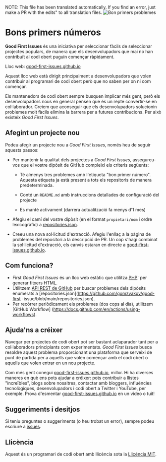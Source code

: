 NOTE: This file has been translated automatically. If you find an error, just make a PR with the edits" to all translation files.
![Bon primers problemes](../assets/github/social-preview.png)

# Bons primers números

**Good First Issues** és una iniciativa per seleccionar fàcils de seleccionar projectes populars, de manera que els desenvolupadors que mai no han contribuït al codi obert puguin començar ràpidament.

Lloc web: [good-first-issues.github.io](https://good-first-issues.github.io)

Aquest lloc web està dirigit principalment a desenvolupadors que volen contribuir al programari de codi obert però que no saben per on ni com començar.

Els mantenedors de codi obert sempre busquen implicar més gent, però els desenvolupadors nous en general pensen que és un repte convertir-se en col·laborador. Creiem que aconseguir que els desenvolupadors solucionin problemes molt fàcils elimina la barrera per a futures contribucions. Per això existeix *Good First Issues*.

## Afegint un projecte nou

Podeu afegir un projecte nou a *Good First Issues*, només heu de seguir aquests passos:

- Per mantenir la qualitat dels projectes a *Good First Issues*, assegureu-vos que el vostre dipòsit de GitHub compleixi els criteris següents:

     - Té almenys tres problemes amb l'etiqueta "bon primer número". Aquesta etiqueta ja està present a tots els repositoris de manera predeterminada.

     - Conté un `README.md` amb instruccions detallades de configuració del projecte

     - Es manté activament (darrera actualització fa menys d'1 mes)

- Afegiu el camí del vostre dipòsit (en el format `propietari/nom` i ordre lexicogràfic) a [repositories.json](https://github.com/gomzyakov/good-first-issue/blob/main/repositories.json).

- Creeu una nova sol·licitud d'extracció. Afegiu l'enllaç a la pàgina de problemes del repositori a la descripció de PR. Un cop s'hagi combinat la sol·licitud d'extracció, els canvis estaran en directe a [good-first-issues.github.io](https://good-first-issues.github.io).

## Com funciona?

- First *Good First Issues* és un lloc web estàtic que utilitza [PHP](https://www.php.net)` per generar fitxers HTML.
- Utilitzem [API REST de GitHub](https://docs.github.com/en/rest) per buscar problemes dels dipòsits enumerats a [repositories.json](https://github.com/gomzyakov/good-first -issue/blob/main/repositories.json).
- Per recórrer periòdicament els problemes (dos cops al dia), utilitzem [GitHub Workflow] (https://docs.github.com/en/actions/using-workflows).

## Ajuda'ns a créixer

Navegar per projectes de codi obert pot ser bastant aclaparador tant per a col·laboradors principiants com experimentats. *Good First Issues* busca resoldre aquest problema proporcionant una plataforma que serveixi de punt de partida per a aquells que volen començar amb el codi obert o aquells que volen entrar en un nou projecte.

Com més gent conegui [good-first-issues.github.io](https://good-first-issues.github.io), millor. Hi ha diverses maneres en què ens pots ajudar a créixer: pots contribuir a llistes "increïbles", blogs sobre nosaltres, contactar amb bloggers, influències tecnològiques, desenvolupadors i codi obert a Twitter i YouTube, per exemple. Prova d'esmentar [good-first-issues.github.io](https://good-first-issues.github.io) en un vídeo o tuit!

## Suggeriments i desitjos

Si teniu preguntes o suggeriments (o heu trobat un error), sempre podeu escriure a [issues](https://github.com/good-first-issues/good-first-issues.github.io/issues).

## Llicència

Aquest és un programari de codi obert amb llicència sota la [Llicència MIT](https://github.com/good-first-issues/good-first-issues.github.io/blob/main/LICENSE).
